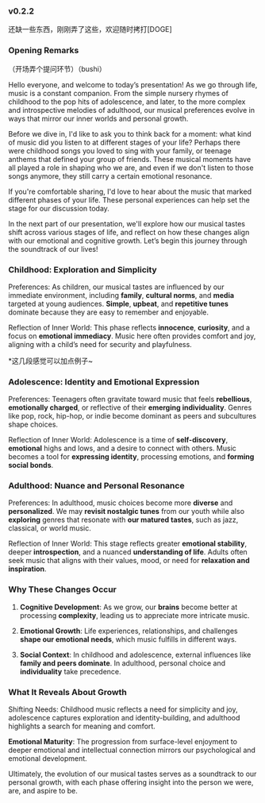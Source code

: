 ### v0.2.2

还缺一些东西，刚刚弄了这些，欢迎随时拷打[DOGE]

### Opening Remarks 

（开场弄个提问环节）（bushi）

Hello everyone, and welcome to today’s presentation! As we go through life, music is a constant companion. From the simple nursery rhymes of childhood to the pop hits of adolescence, and later, to the more complex and introspective melodies of adulthood, our musical preferences evolve in ways that mirror our inner worlds and personal growth.

Before we dive in, I'd like to ask you to think back for a moment: what kind of music did you listen to at different stages of your life? Perhaps there were childhood songs you loved to sing with your family, or teenage anthems that defined your group of friends. These musical moments have all played a role in shaping who we are, and even if we don't listen to those songs anymore, they still carry a certain emotional resonance.

If you're comfortable sharing, I'd love to hear about the music that marked different phases of your life. These personal experiences can help set the stage for our discussion today.

In the next part of our presentation, we'll explore how our musical tastes shift across various stages of life, and reflect on how these changes align with our emotional and cognitive growth. Let’s begin this journey through the soundtrack of our lives!

### Childhood: Exploration and Simplicity

Preferences: As children, our musical tastes are influenced by our immediate environment, including **family**, **cultural norms**, and **media** targeted at young audiences. **Simple**, **upbeat**, and **repetitive tunes** dominate because they are easy to remember and enjoyable.

Reflection of Inner World: This phase reflects **innocence**, **curiosity**, and a focus on **emotional immediacy**. Music here often provides comfort and joy, aligning with a child’s need for security and playfulness.

\*这几段感觉可以加点例子~

### Adolescence: Identity and Emotional Expression

Preferences: Teenagers often gravitate toward music that feels **rebellious**, **emotionally charged**, or reflective of their **emerging individuality**. Genres like pop, rock, hip-hop, or indie become dominant as peers and subcultures shape choices.

Reflection of Inner World: Adolescence is a time of **self-discovery**, **emotional** highs and lows, and a desire to connect with others. Music becomes a tool for **expressing identity**, processing emotions, and **forming social bonds**.

### Adulthood: Nuance and Personal Resonance

Preferences: In adulthood, music choices become more **diverse** and **personalized**. We may **revisit nostalgic tunes** from our youth while also **exploring** genres that resonate with **our matured tastes**, such as jazz, classical, or world music.

Reflection of Inner World: This stage reflects greater **emotional stability**, deeper **introspection**, and a nuanced **understanding of life**. Adults often seek music that aligns with their values, mood, or need for **relaxation and inspiration**.

### Why These Changes Occur

1. **Cognitive Development**: As we grow, our **brains** become better at processing **complexity**, leading us to appreciate more intricate music.

2. **Emotional Growth**: Life experiences, relationships, and challenges **shape our emotional needs**, which music fulfills in different ways.

3. **Social Context**: In childhood and adolescence, external influences like **family and peers dominate**. In adulthood, personal choice and **individuality** take precedence.

### What It Reveals About Growth

Shifting Needs: Childhood music reflects a need for simplicity and joy, adolescence captures exploration and identity-building, and adulthood highlights a search for meaning and comfort.

**Emotional Maturity**: The progression from surface-level enjoyment to deeper emotional and intellectual connection mirrors our psychological and emotional development.

Ultimately, the evolution of our musical tastes serves as a soundtrack to our personal growth, with each phase offering insight into the person we were, are, and aspire to be.
